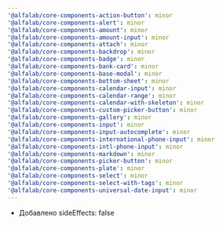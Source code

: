 ```yaml
---
'@alfalab/core-components-action-button': minor
'@alfalab/core-components-alert': minor
'@alfalab/core-components-amount': minor
'@alfalab/core-components-amount-input': minor
'@alfalab/core-components-attach': minor
'@alfalab/core-components-backdrop': minor
'@alfalab/core-components-badge': minor
'@alfalab/core-components-bank-card': minor
'@alfalab/core-components-base-modal': minor
'@alfalab/core-components-bottom-sheet': minor
'@alfalab/core-components-calendar-input': minor
'@alfalab/core-components-calendar-range': minor
'@alfalab/core-components-calendar-with-skeleton': minor
'@alfalab/core-components-custom-picker-button': minor
'@alfalab/core-components-gallery': minor
'@alfalab/core-components-input': minor
'@alfalab/core-components-input-autocomplete': minor
'@alfalab/core-components-international-phone-input': minor
'@alfalab/core-components-intl-phone-input': minor
'@alfalab/core-components-markdown': minor
'@alfalab/core-components-picker-button': minor
'@alfalab/core-components-plate': minor
'@alfalab/core-components-select': minor
'@alfalab/core-components-select-with-tags': minor
'@alfalab/core-components-universal-date-input': minor
---
```


   - Добавлено sideEffects: false
